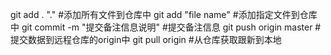git add . "." #添加所有文件到仓库中
git add "file name" #添加指定文件到仓库中
git commit -m "提交备注信息说明" #提交备注信息
git push origin master #提交数据到远程仓库的origin中
git pull origin #从仓库获取跟新到本地
